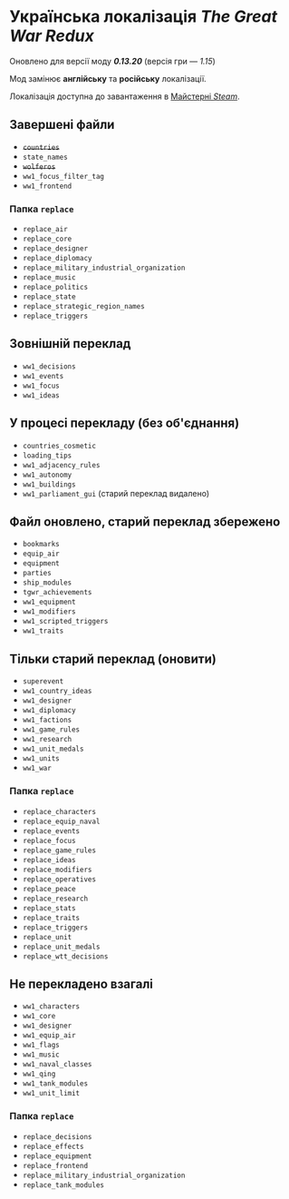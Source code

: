 # Українська локалізація *The Great War Redux*
Оновлено для версії моду ***0.13.20*** (версія гри&nbsp;— *1.15*)

Мод замінює **англійську** та **російську** локалізації.

Локалізація доступна до завантаження в [Майстерні *Steam*](https://steamcommunity.com/workshop/filedetails/?id=2880535545).

## Завершені файли
+ ~~`countries`~~
+ `state_names`
+ ~~`wolferos`~~
+ `ww1_focus_filter_tag`
+ `ww1_frontend`

### Папка `replace`
+ `replace_air`
+ `replace_core`
+ `replace_designer`
+ `replace_diplomacy`
+ `replace_military_industrial_organization`
+ `replace_music`
+ `replace_politics`
+ `replace_state`
+ `replace_strategic_region_names`
+ `replace_triggers`

## Зовнішній переклад
+ `ww1_decisions`
+ `ww1_events`
+ `ww1_focus`
+ `ww1_ideas`

## У процесі перекладу (без об'єднання)
+ `countries_cosmetic`
+ `loading_tips`
+ `ww1_adjacency_rules`
+ `ww1_autonomy`
+ `ww1_buildings`
+ `ww1_parliament_gui` (старий переклад видалено)

## Файл оновлено, старий переклад збережено
+ `bookmarks`
+ `equip_air`
+ `equipment`
+ `parties`
+ `ship_modules`
+ `tgwr_achievements`
+ `ww1_equipment`
+ `ww1_modifiers`
+ `ww1_scripted_triggers`
+ `ww1_traits`

## Тільки старий переклад (оновити)
+ `superevent`
+ `ww1_country_ideas`
+ `ww1_designer`
+ `ww1_diplomacy`
+ `ww1_factions`
+ `ww1_game_rules`
+ `ww1_research`
+ `ww1_unit_medals`
+ `ww1_units`
+ `ww1_war`

### Папка `replace`
+ `replace_characters`
+ `replace_equip_naval`
+ `replace_events`
+ `replace_focus`
+ `replace_game_rules`
+ `replace_ideas`
+ `replace_modifiers`
+ `replace_operatives`
+ `replace_peace`
+ `replace_research`
+ `replace_stats`
+ `replace_traits`
+ `replace_triggers`
+ `replace_unit`
+ `replace_unit_medals`
+ `replace_wtt_decisions`

## Не перекладено взагалі
+ `ww1_characters`
+ `ww1_core`
+ `ww1_designer`
+ `ww1_equip_air`
+ `ww1_flags`
+ `ww1_music`
+ `ww1_naval_classes`
+ `ww1_qing`
+ `ww1_tank_modules`
+ `ww1_unit_limit`

### Папка `replace`
+ `replace_decisions`
+ `replace_effects`
+ `replace_equipment`
+ `replace_frontend`
+ `replace_military_industrial_organization`
+ `replace_tank_modules`